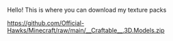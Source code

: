 Hello! This is where you can download my texture packs

https://github.com/Official-Hawks/Minecraft/raw/main/__Craftable__.3D.Models.zip
